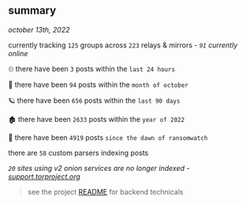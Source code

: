 
## summary
_october 13th, 2022_

currently tracking `125` groups across `223` relays & mirrors - _`91` currently online_

⏲ there have been `3` posts within the `last 24 hours`

🦈 there have been `94` posts within the `month of october`

🪐 there have been `656` posts within the `last 90 days`

🏚 there have been `2633` posts within the `year of 2022`

🦕 there have been `4919` posts `since the dawn of ransomwatch`

there are `58` custom parsers indexing posts

_`20` sites using v2 onion services are no longer indexed - [support.torproject.org](https://support.torproject.org/onionservices/v2-deprecation/)_

> see the project [README](https://github.com/joshhighet/ransomwatch#ransomwatch--) for backend technicals
